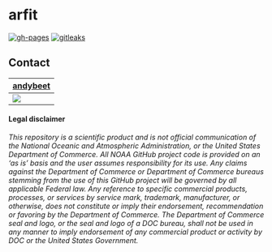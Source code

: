 # arfit

  <!-- badges: start -->
[![gh-pages](https://github.com/andybeet/arfit/actions/workflows/pkgdown.yaml/badge.svg)](https://github.com/andybeet/arfit/actions/workflows/pkgdown.yaml)
[![gitleaks](https://github.com/andybeet/arfit/actions/workflows/gitleaks.yml/badge.svg)](https://github.com/andybeet/arfit/actions/workflows/gitleaks.yml)
  <!-- badges: end -->

## Contact

| [andybeet](https://github.com/andybeet)                                                         |
|-------------------------------------------------------------------------------------------------|
| [![](https://avatars1.githubusercontent.com/u/22455149?s=100&v=4)](https://github.com/andybeet) |

#### Legal disclaimer

*This repository is a scientific product and is not official
communication of the National Oceanic and Atmospheric Administration, or
the United States Department of Commerce. All NOAA GitHub project code
is provided on an ‘as is’ basis and the user assumes responsibility for
its use. Any claims against the Department of Commerce or Department of
Commerce bureaus stemming from the use of this GitHub project will be
governed by all applicable Federal law. Any reference to specific
commercial products, processes, or services by service mark, trademark,
manufacturer, or otherwise, does not constitute or imply their
endorsement, recommendation or favoring by the Department of Commerce.
The Department of Commerce seal and logo, or the seal and logo of a DOC
bureau, shall not be used in any manner to imply endorsement of any
commercial product or activity by DOC or the United States Government.*
